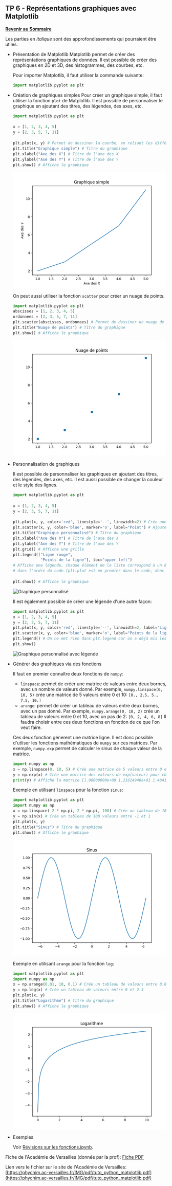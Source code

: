 ## TP 6 - Représentations graphiques avec Matplotlib

**[Revenir au Sommaire](../README.md)**

Les parties en _italique_ sont des approfondissements qui pourraient être utiles.

- Présentation de Matplotlib
    Matplotlib permet de créer des représentations graphiques de données. Il est possible de créer des graphiques en 2D et 3D, des histogrammes, des courbes, etc.

    Pour importer Matplotlib, il faut utiliser la commande suivante:
    ```python
    import matplotlib.pyplot as plt
    ```

- Création de graphiques simples
    Pour créer un graphique simple, il faut utiliser la fonction `plot` de Matplotlib. Il est possible de personnaliser le graphique en ajoutant des titres, des légendes, des axes, etc.

    ```python
    import matplotlib.pyplot as plt

    x = [1, 2, 3, 4, 5]
    y = [2, 3, 5, 7, 11]

    plt.plot(x, y) # Permet de dessiner la courbe, en reliant les différents points
    plt.title("Graphique simple") # Titre du graphique
    plt.xlabel("Axe des X") # Titre de l'axe des X
    plt.ylabel("Axe des Y") # Titre de l'axe des Y
    plt.show() # Affiche le graphique
    ```

    ![Graphique simple](img/graphique_simple.png)

    On peut aussi utiliser la fonction `scatter` pour créer un nuage de points.
    ```python
    import matplotlib.pyplot as plt
    abscisses = [1, 2, 3, 4, 5]
    ordonnees = [2, 3, 5, 7, 11]
    plt.scatter(abscisses, ordonnees) # Permet de dessiner un nuage de points
    plt.title("Nuage de points") # Titre du graphique
    plt.show() # Affiche le graphique
    ```

    ![Nuage de points](img/nuage_de_points.png)

- Personnalisation de graphiques

    Il est possible de personnaliser les graphiques en ajoutant des titres, des légendes, des axes, etc. Il est aussi possible de changer la couleur et le style des lignes.

    ```python
    import matplotlib.pyplot as plt

    x = [1, 2, 3, 4, 5]
    y = [2, 3, 5, 7, 11]

    plt.plot(x, y, color='red', linestyle='--', linewidth=2) # Crée une ligne rouge en pointillés de 2 pixels d'épaisseur
    plt.scatter(x, y, color='blue', marker='o', label="Point") # Ajouter des points ronds sur la ligne
    plt.title("Graphique personnalisé") # Titre du graphique
    plt.xlabel("Axe des X") # Titre de l'axe des X
    plt.ylabel("Axe des Y") # Titre de l'axe des Y
    plt.grid() # Affiche une grille
    plt.legend(["Ligne rouge",
                "Points de la ligne"], loc="upper left")
    # Affiche une légende, chaque élément de la liste correspond à un élément du graphique,
    # dans l'ordre du code (plt.plot est en premier dans le code, donc "Ligne rouge" est en premier dans la liste)
    
    plt.show() # Affiche le graphique
    ```

    ![Graphique personnalisé](img/graphique_personnalisé.png)

    Il est également possible de créer une légende d'une autre façon:
    ```python
    import matplotlib.pyplot as plt
    x = [1, 2, 3, 4, 5]
    y = [2, 3, 5, 7, 11]
    plt.plot(x, y, color='red', linestyle='--', linewidth=2, label="Ligne rouge")
    plt.scatter(x, y, color='blue', marker='o', label="Points de la ligne")
    plt.legend() # On ne met rien dans plt.legend car on a déjà mis les labels dans plt.plot et plt.scatter
    plt.show()
    ```

    ![Graphique personnalisé avec légende](img/graphique_personnalisé_labels.png)

- Générer  des graphiques via des fonctions

    Il faut en premier connaître deux fonctions de `numpy`:
    - `linspace`: permet de créer une matrice de valeurs entre deux bornes, avec un nombre de valeurs donné. Par exemple, `numpy.linspace(0, 10, 5)` crée une matrice de  5 valeurs entre 0 et 10: `[0., 2.5, 5., 7.5, 10.]`
    - `arange`: permet de créer un tableau de valeurs entre deux bornes, avec un pas donné. Par exemple, `numpy.arange(0, 10, 2)` crée un tableau de valeurs entre 0 et 10, avec un pas de 2: `[0, 2, 4, 6, 8]`
    Il faudra choisir entre ces deux fonctions en fonction de ce que l'on veut faire.

    Ces deux fonction génerent une matrice ligne. Il est donc possible d'utliser les fonctions mathématiques de `numpy` sur ces matrices. Par exemple, `numpy.exp` permet de calculer le sinus de chaque valeur de la matrice.
    ```python
    import numpy as np
    x = np.linspace(0, 10, 5) # Crée une matrice de 5 valeurs entre 0 et 10
    y = np.exp(x) # Crée une matrice des valeurs de exp(valeur) pour chaque valeur de la matrice x
    print(y) # Affiche la matrice [1.00000000e+00 1.21824940e+01 1.48413159e+02 1.80804241e+03 2.20264658e+04]
    ```
    
    Exemple en utilisant `linspace` pour la fonction `sinus`:
    ```python
    import matplotlib.pyplot as plt
    import numpy as np
    x = np.linspace(-2 * np.pi, 2 * np.pi, 100) # Crée un tableau de 100 valeurs entre -2pi et 2pi
    y = np.sin(x) # Crée un tableau de 100 valeurs entre -1 et 1
    plt.plot(x, y)
    plt.title("Sinus") # Titre du graphique
    plt.show() # Affiche le graphique
    ```

    ![Sinus](img/sin.png)

    Exemple en utilisant `arange` pour la fonction `log`:
    ```python
    import matplotlib.pyplot as plt
    import numpy as np
    x = np.arange(0.01, 10, 0.1) # Crée un tableau de valeurs entre 0.01 et 10, avec un pas de 0.1
    y = np.log(x) # Crée un tableau de valeurs entre 0 et 2.3
    plt.plot(x, y)
    plt.title("Logarithme") # Titre du graphique
    plt.show() # Affiche le graphique
    ```

    ![Logarithme](img/log.png)



- Exemples

    Voir [Révisions sur les fonctions.ipynb](../TPs%20Capytale/Révisions%20sur%20les%20fonctions.ipynb).


Fiche de l'Académie de Versailles (donnée par la prof):
[Fiche PDF](../TP6/tuto_python_matplotlib.pdf)

Lien vers le fichier sur le site de l'Académie de Versailles: [https://phychim.ac-versailles.fr/IMG/pdf/tuto_python_matplotlib.pdf](https://phychim.ac-versailles.fr/IMG/pdf/tuto_python_matplotlib.pdf)